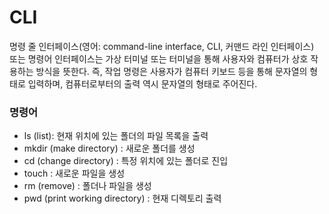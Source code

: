 # CLI

명령 줄 인터페이스(영어: command-line interface, CLI, 커맨드 라인 인터페이스) 또는 명령어 인터페이스는 가상 터미널 또는 터미널을 통해 사용자와 컴퓨터가 상호 작용하는 방식을 뜻한다. 즉, 작업 명령은 사용자가 컴퓨터 키보드 등을 통해 문자열의 형태로 입력하며, 컴퓨터로부터의 출력 역시 문자열의 형태로 주어진다.


### 명령어
- ls (list): 현재 위치에 있는 폴더의 파일 목록을 출력
- mkdir (make directory) : 새로운 폴더를 생성
- cd (change directory) : 특정 위치에 있는 폴더로 진입
- touch : 새로운 파일을 생성
- rm (remove) : 폴더나 파일을 생성
- pwd (print working directory) : 현재 디렉토리 출력

